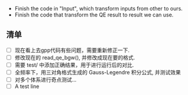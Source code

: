 - Finish the code in "Input", which transform inputs from other to ours.
- Finish the code that transform the QE result to result we can use.

## 清单
- [ ] 现在看上去gpp代码有些问题，需要重新修正一下.
- [ ] 修改现在的 read_qe_bgw(), 并修改成现在要的格式.
- [ ] 需要 test/ 中添加正确结果，用于进行运行后的对比.
- [ ] 全频率下，用三对角格式生成的 Gauss-Legendre 积分公式, 并测试效果
- [ ] 对多个体系进行奇点测试...
- [ ] A test line